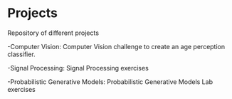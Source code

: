 # Projects
Repository of different projects

-Computer Vision: Computer Vision challenge to create an age perception classifier.

-Signal Processing: Signal Processing exercises

-Probabilistic Generative Models: Probabilistic Generative Models Lab exercises
